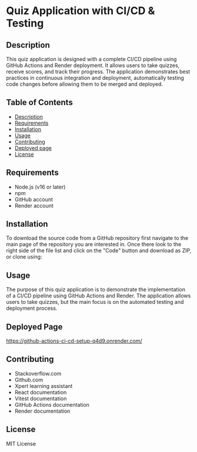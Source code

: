 # Quiz Application with CI/CD & Testing

## Description
This quiz application is designed with a complete CI/CD pipeline using GitHub Actions and Render deployment. It allows users to take quizzes, receive scores, and track their progress. The application demonstrates best practices in continuous integration and deployment, automatically testing code changes before allowing them to be merged and deployed.

## Table of Contents
* [Description](#description)
* [Requirements](#requirements)
* [Installation](#installation)
* [Usage](#usage)
* [Contributing](#contributing)
* [Deployed page](#deployed-page)
* [License](#license)

## Requirements
- Node.js (v16 or later)
- npm
- GitHub account
- Render account

## Installation
To download the source code from a GitHub repository first navigate to the main page of the repository you are interested in. Once there look to the right side of the file list and click on the "Code" button and download as ZIP, or clone using:



## Usage
The purpose of this quiz application is to demonstrate the implementation of a CI/CD pipeline using GitHub Actions and Render. The application allows users to take quizzes, but the main focus is on the automated testing and deployment process.




## Deployed Page
https://github-actions-ci-cd-setup-q4d9.onrender.com/

## Contributing
* Stackoverflow.com
* Github.com
* Xpert learning assistant
* React documentation
* Vitest documentation
* GitHub Actions documentation
* Render documentation

## License
MIT License
